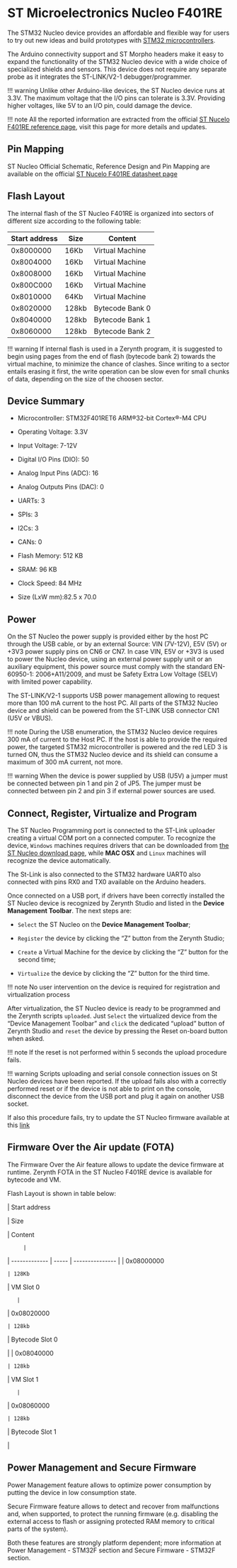 # ST Microelectronics Nucleo F401RE

The STM32 Nucleo device provides an affordable and flexible way for users to try out new ideas and build prototypes with [STM32 microcontrollers](http://www.st.com/web/en/catalog/mmc/FM141/SC1169?sc=stm32).

The Arduino connectivity support and ST Morpho headers make it easy to expand the functionality of the STM32 Nucleo device with a wide choice of specialized shields and sensors. This device does not require any separate probe as it integrates the ST-LINK/V2-1 debugger/programmer.

!!! warning
	Unlike other Arduino-like devices, the ST Nucleo device runs at 3.3V. The maximum voltage that the I/O pins can tolerate is 3.3V. Providing higher voltages, like 5V to an I/O pin, could damage the device.

!!! note
	All the reported information are extracted from the official [ST Nucelo F401RE reference page](http://www.st.com/web/catalog/tools/FM116/SC959/SS1532/LN1847/PF260000?icmp=nucleo-ipf_pron_pr-nucleo_feb2014&sc=nucleoF401RE-pr), visit this page for more details and updates.

## Pin Mapping

ST Nucleo Official Schematic, Reference Design and Pin Mapping are available on the official [ST Nucelo F401RE datasheet page](http://www.st.com/content/ccc/resource/technical/document/data_brief/c8/3c/30/f7/d6/08/4a/26/DM00105918.pdf/files/DM00105918.pdf/jcr:content/translations/en.DM00105918.pdf)

## Flash Layout

The internal flash of the ST Nucleo F401RE is organized into sectors of different size according to the following table:

| Start address | Size  | Content         |
|---------------|-------|-----------------|
| 0x8000000     | 16Kb  | Virtual Machine |
| 0x8004000     | 16Kb  | Virtual Machine |
| 0x8008000     | 16Kb  | Virtual Machine |
| 0x800C000     | 16Kb  | Virtual Machine |
| 0x8010000     | 64Kb  | Virtual Machine |
| 0x8020000     | 128kb | Bytecode Bank 0 |
| 0x8040000     | 128kb | Bytecode Bank 1 |
| 0x8060000     | 128kb | Bytecode Bank 2 |

!!! warning
	If internal flash is used in a Zerynth program, it is suggested to begin using pages from the end of flash (bytecode bank 2) towards the virtual machine, to minimize the chance of clashes.
Since writing to a sector entails erasing it first, the write operation can be slow even for small chunks of data, depending on the size of the choosen sector.

## Device Summary


* Microcontroller: STM32F401RET6 ARM®32-bit Cortex®-M4 CPU


* Operating Voltage: 3.3V


* Input Voltage: 7-12V


* Digital I/O Pins (DIO): 50


* Analog Input Pins (ADC): 16


* Analog Outputs Pins (DAC): 0


* UARTs: 3


* SPIs: 3


* I2Cs: 3


* CANs: 0


* Flash Memory: 512 KB


* SRAM: 96 KB


* Clock Speed: 84 MHz


* Size (LxW mm):82.5 x 70.0

## Power

On the ST Nucleo the power supply is provided either by the host PC through the USB cable, or by an external Source: VIN (7V-12V), E5V (5V) or +3V3 power supply pins on CN6 or CN7. In case VIN, E5V or +3V3 is used to power the Nucleo device, using an external power supply unit or an auxiliary equipment, this power source must comply with the standard EN-60950-1: 2006+A11/2009, and must be Safety Extra Low Voltage (SELV) with limited power capability.

The ST-LINK/V2-1 supports USB power management allowing to request more than 100 mA current to the host PC. All parts of the STM32 Nucleo device and shield can be powered from the ST-LINK USB connector CN1 (U5V or VBUS).

!!! note
	During the USB enumeration, the STM32 Nucleo device requires 300 mA of current to the Host PC. If the host is able to provide the required power, the targeted STM32 microcontroller is powered and the red LED 3 is turned ON, thus the STM32 Nucleo device and its shield can consume a maximum of 300 mA current, not more.

!!! warning
	When the device is power supplied by USB (U5V) a jumper must be connected between pin 1 and pin 2 of JP5. The jumper must be connected between pin 2 and pin 3 if external power sources are used.

## Connect, Register, Virtualize and Program

The ST Nucleo Programming port is connected to the ST-Link uploader creating a virtual COM port on a connected computer. To recognize the device, ```Windows``` machines requires drivers that can be downloaded from [the ST Nucleo download page](https://developer.mbed.org/teams/ST/wiki/ST-Link-Driver), while **MAC OSX** and ```Linux``` machines will recognize the device automatically.

The St-Link is also connected to the STM32 hardware UART0 also connected with pins RX0 and TX0 available on the Arduino headers.

Once connected on a USB port, if drivers have been correctly installed the ST Nucleo device is recognized by Zerynth Studio and listed in the **Device Management Toolbar**. The next steps are:


* ```Select``` the ST Nucleo on the **Device Management Toolbar**;


* ```Register``` the device by clicking the “Z” button from the Zerynth Studio;


* ```Create``` a Virtual Machine for the device by clicking the “Z” button for the second time;


* ```Virtualize``` the device by clicking the “Z” button for the third time.

!!! note
	No user intervention on the device is required for registration and virtualization process

After virtualization, the ST Nucleo device is ready to be programmed and the  Zerynth scripts ```uploaded```. Just ```Select``` the virtualized device from the “Device Management Toolbar” and ```click``` the dedicated “upload” button of Zerynth Studio and ```reset``` the device by pressing the Reset on-board button when asked.

!!! note
	If the reset is not performed within 5 seconds the upload procedure fails.

!!! warning
	Scripts uploading and serial console connection issues on St Nucleo devices have been reported. If the upload fails also with a correctly performed reset or if the device is not able to print on the console, disconnect the device from the USB port and plug it again on another USB socket.

If also this procedure fails, try to update the ST Nucleo firmware available at this [link](https://developer.mbed.org/teams/ST/wiki/Nucleo-Firmware)

## Firmware Over the Air update (FOTA)

The Firmware Over the Air feature allows to update the device firmware at runtime. Zerynth FOTA in the ST Nucleo F401RE device is available for bytecode and VM.

Flash Layout is shown in table below:

| Start address

 | Size

  | Content

         |
| ------------- | ----- | --------------- |
| 0x08000000

    | 128Kb

 | VM Slot 0

       |
| 0x08020000

    | 128kb

 | Bytecode Slot 0

 |
| 0x08040000

    | 128kb

 | VM Slot 1

       |
| 0x08060000

    | 128kb

 | Bytecode Slot 1

 |
## Power Management and Secure Firmware

Power Management feature allows to optimize power consumption by putting the device in low consumption state.

Secure Firmware feature allows to detect and recover from malfunctions and, when supported, to protect the running firmware (e.g. disabling the external access to flash or assigning protected RAM memory to critical parts of the system).

Both these features are strongly platform dependent; more information at Power Management - STM32F section and Secure Firmware - STM32F section.
<!--stackedit_data:
eyJoaXN0b3J5IjpbOTU2MTI3MjU1XX0=
-->